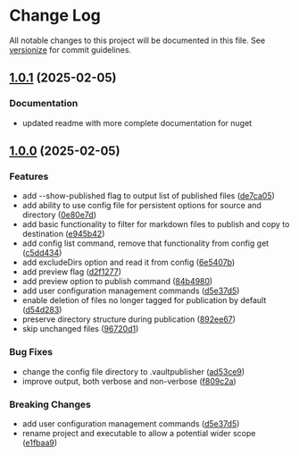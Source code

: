 # Change Log

All notable changes to this project will be documented in this file. See [versionize](https://github.com/versionize/versionize) for commit guidelines.

<a name="1.0.1"></a>
## [1.0.1](https://www.github.com/chasebussey/VaultPublisher/releases/tag/v1.0.1) (2025-02-05)
### Documentation
* updated readme with more complete documentation for nuget

<a name="1.0.0"></a>
## [1.0.0](https://www.github.com/chasebussey/VaultPublisher/releases/tag/v1.0.0) (2025-02-05)

### Features

* add --show-published flag to output list of published files ([de7ca05](https://www.github.com/chasebussey/QuartzPublisher/commit/de7ca0577944c5981cd54b4cf7f192cf9e1ec456))
* add ability to use config file for persistent options for source and directory ([0e80e7d](https://www.github.com/chasebussey/QuartzPublisher/commit/0e80e7d6247217c44f8de66b9045afc7f86c6e79))
* add basic functionality to filter for markdown files to publish and copy to destination ([e945b42](https://www.github.com/chasebussey/QuartzPublisher/commit/e945b4229c32387791021a9df63fa982aef07409))
* add config list command, remove that functionality from config get ([c5dd434](https://www.github.com/chasebussey/QuartzPublisher/commit/c5dd434586feaa44b4267c69f1e96a56787c8d06))
* add excludeDirs option and read it from config ([6e5407b](https://www.github.com/chasebussey/QuartzPublisher/commit/6e5407b6297927c2f40688abcdc7942e43530630))
* add preview flag ([d2f1277](https://www.github.com/chasebussey/QuartzPublisher/commit/d2f1277ede8d7d74ca5894e3384a39eaf5ad7f9f))
* add preview option to publish command ([84b4980](https://www.github.com/chasebussey/QuartzPublisher/commit/84b4980dc9ebc3502e2bce0f29f0372fbadd701b))
* add user configuration management commands ([d5e37d5](https://www.github.com/chasebussey/QuartzPublisher/commit/d5e37d59c509fdbdadb9cee731798d1acaac0c49))
* enable deletion of files no longer tagged for publication by default ([d54d283](https://www.github.com/chasebussey/QuartzPublisher/commit/d54d28357b3f9402a7385c8390eef63f4d535b0a))
* preserve directory structure during publication ([892ee67](https://www.github.com/chasebussey/QuartzPublisher/commit/892ee67b55d935646c1c9a0e531a2cea4ea197b4))
* skip unchanged files ([96720d1](https://www.github.com/chasebussey/QuartzPublisher/commit/96720d18cdd989183078373c7726ab202c24267d))

### Bug Fixes

* change the config file directory to .vaultpublisher ([ad53ce9](https://www.github.com/chasebussey/QuartzPublisher/commit/ad53ce90a931e30356770b0998724939603428fb))
* improve output, both verbose and non-verbose ([f809c2a](https://www.github.com/chasebussey/QuartzPublisher/commit/f809c2a8cf17a81288b14cb4a82aa24a2e9ade4a))

### Breaking Changes

* add user configuration management commands ([d5e37d5](https://www.github.com/chasebussey/QuartzPublisher/commit/d5e37d59c509fdbdadb9cee731798d1acaac0c49))
* rename project and executable to allow a potential wider scope ([e1fbaa9](https://www.github.com/chasebussey/QuartzPublisher/commit/e1fbaa9d373a28a33f1698f3736d13f4984140fd))

